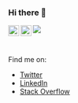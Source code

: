 ### Hi there 👋

<a href="https://twitter.com/e_harrod">
  <img align="left" alt="Ed Harrod | Twitter" width="22px" src="https://raw.githubusercontent.com/peterthehan/peterthehan/master/assets/twitter.svg" />
</a>

<a href="https://www.linkedin.com/in/ed-harrod/">
  <img align="left" alt="Ed's LinkedIn" width="22px" src="https://raw.githubusercontent.com/peterthehan/peterthehan/master/assets/linkedin.svg" />
</a>

![](https://visitor-badge.glitch.me/badge?page_id=echarrod.echarrod)

<br />

Find me on:
- [Twitter](https://twitter.com/e_harrod)
- [LinkedIn](https://www.linkedin.com/in/edward-harrod)
- [Stack Overflow](https://stackoverflow.com/users/1014632/ech?tab=profile)
